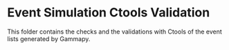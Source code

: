 # Event Simulation Ctools Validation

This folder contains the checks and the validations with Ctools of the event lists generated by Gammapy.
